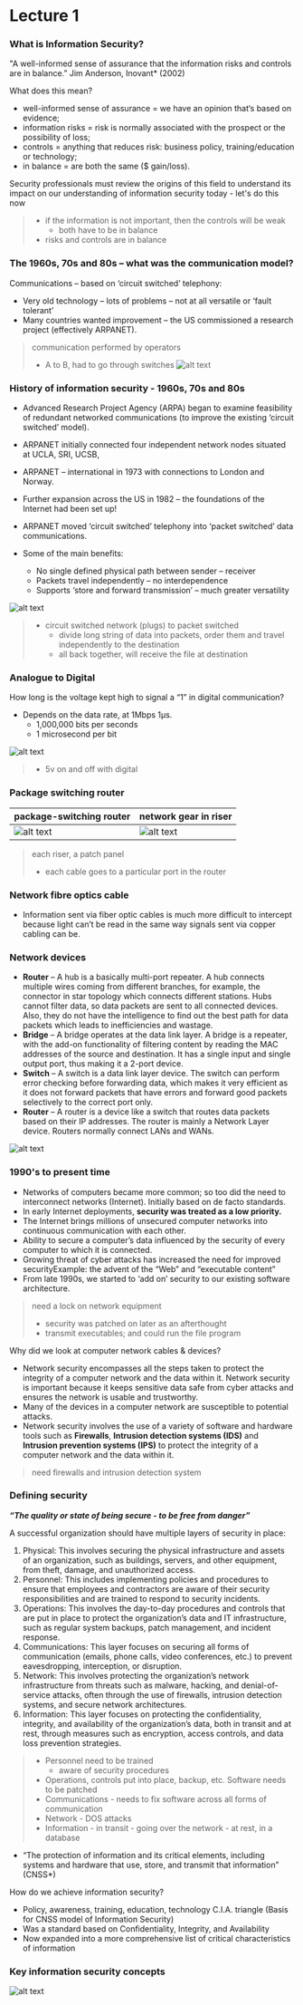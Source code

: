 # Lecture 1

### What is Information Security? 

"A well-informed sense of assurance that the information risks and controls are in balance.” 
Jim Anderson, Inovant* (2002)


What does this mean?
- well-informed sense of assurance = we have an opinion that‘s based on evidence;
- information risks = risk is normally associated with the prospect or the possibility of loss;
- controls = anything that reduces risk: business policy, training/education or technology;
- in balance = are both the same (\$ gain/loss).

Security professionals must review the origins of this field to understand its impact on our 
understanding of information security today - let's do this now

> - if the information is not important, then the controls will be weak
>   - both have to be in balance
> - risks and controls are in balance

### The 1960s, 70s and 80s – what was the communication model?

Communications – based on ‘circuit switched’ telephony:
- Very old technology – lots of problems – not at all versatile or ‘fault tolerant’
- Many countries wanted improvement – the US commissioned a research project (effectively ARPANET).

> communication performed by operators
> - A to B, had to go through switches
> ![alt text](image.png)

### History of information security - 1960s, 70s and 80s

- Advanced Research Project Agency (ARPA) began to examine feasibility of redundant networked communications (to improve the existing ‘circuit switched’ model).
- ARPANET initially connected four independent network nodes situated at UCLA, SRI, UCSB, 
- ARPANET – international in 1973 with connections to London and Norway. 
- Further expansion across the US in 1982 – the foundations of the Internet had been set up!

- ARPANET moved ‘circuit switched’ telephony into ‘packet switched’ data communications.
- Some of the main benefits:
  - No single defined physical path between sender – receiver
  - Packets travel independently – no interdependence
  - Supports ‘store and forward transmission’ – much greater versatility


![alt text](assets\IMG1.PNG)

> - circuit switched network (plugs) to packet switched
>   - divide long string of data into packets, order them and travel independently to the destination
>   - all back together, will receive the file at destination

### Analogue to Digital
How long is the voltage kept high to signal a “1” in digital 
communication?
- Depends on the data rate, at 1Mbps 1µs.
  - 1,000,000 bits per seconds
  - 1 microsecond per bit

![alt text](assets\IMG2.PNG)

> - 5v on and off with digital


### Package switching router

package-switching router | network gear in riser |
| --- | --- |
| ![alt text](assets\IMG3.PNG) | ![alt text](assets\IMG4.PNG)

> each riser, a patch panel
> - each cable goes to a particular port in the router

### Network fibre optics cable
- Information sent via fiber optic cables is much more difficult to intercept because light can’t be read in the same way signals sent via copper cabling can be.

### Network devices

- **Router** –  A hub is a basically multi-port repeater. A hub connects multiple wires coming from different branches, for example, the connector in star topology which connects different stations. Hubs cannot filter data, so data packets are sent to all connected devices. Also, they do not have the intelligence to find out the best path for data packets which leads to inefficiencies and wastage.
- **Bridge** – A bridge operates at the data link layer. A bridge is a repeater, with the add-on functionality of filtering content by reading the MAC addresses of the source and destination. It has a single input and single output port, thus making it a 2-port device.
- **Switch** – A switch is a data link layer device. The switch can perform error checking before forwarding data, which makes it very efficient as it does not forward packets that have errors and forward good packets selectively to the correct port only.
- **Router** – A router is a device like a switch that routes data packets based on their IP addresses. The router is mainly a Network Layer device. Routers normally connect LANs and WANs.

![alt text](assets\IMG5.PNG)

### 1990's to present time

- Networks of computers became more common; so too did the need to interconnect networks (Internet). Initially based on de facto standards.
- In early Internet deployments, **security was treated as a low priority.**
- The Internet brings millions of unsecured computer networks into continuous communication with each other.
- Ability to secure a computer’s data influenced by the security of every computer to which it is connected.
- Growing threat of cyber attacks has increased the need for improved securityExample: the advent of the “Web” and “executable content”
- From late 1990s, we started to ‘add on’ security to our existing software architecture. 

> need a lock on network equipment
> - security was patched on later as an afterthought
> - transmit executables; and could run the file program

Why did we look at computer network cables & devices?

- Network security encompasses all the steps 
taken to protect the integrity of a computer 
network and the data within it. Network security 
is important because it keeps sensitive data 
safe from cyber attacks and ensures the 
network is usable and trustworthy. 
- Many of the devices in a computer network are 
susceptible to potential attacks. 
- Network security involves the use of a variety of 
software and hardware tools such as **Firewalls**, 
**Intrusion detection systems (IDS)** and 
**Intrusion prevention systems (IPS)** to protect 
the integrity of a computer network and the data 
within it.

> need firewalls and intrusion detection system

### Defining security
***“The quality or state of being secure - to be free from danger”***

A successful organization should have multiple layers of security in place:
1) Physical: This involves securing the physical infrastructure and assets of an organization, such as buildings, servers, and other 
equipment, from theft, damage, and unauthorized access.
2) Personnel: This includes implementing policies and procedures to ensure that employees and contractors are aware of their 
security responsibilities and are trained to respond to security incidents.
3) Operations: This involves the day-to-day procedures and controls that are put in place to protect the organization’s data and IT 
infrastructure, such as regular system backups, patch management, and incident response.
4) Communications: This layer focuses on securing all forms of communication (emails, phone calls, video conferences, etc.) to 
prevent eavesdropping, interception, or disruption.
5) Network: This involves protecting the organization’s network infrastructure from threats such as malware, hacking, and denial-of-
service attacks, often through the use of firewalls, intrusion detection systems, and secure network architectures.
6) Information: This layer focuses on protecting the confidentiality, integrity, and availability of the organization’s data, both in transit 
and at rest, through measures such as encryption, access controls, and data loss prevention strategies.

> - Personnel need to be trained
>   - aware of security procedures
> - Operations, controls put into place, backup, etc. Software needs to be patched
> - Communications - needs to fix software across all forms of communication
> - Network - DOS attacks
> - Information - in transit - going over the network - at rest, in a database 

- “The protection of information and its critical elements, including systems and hardware that use, store, and transmit that information” (CNSS*)

How do we achieve information security?
- Policy, awareness, training, education, technology C.I.A. triangle (Basis for CNSS model of Information Security)
- Was a standard based on Confidentiality, Integrity, and Availability
- Now expanded into a more comprehensive list of critical characteristics of information

### Key information security concepts

![alt text](assets\IMG6.PNG)


